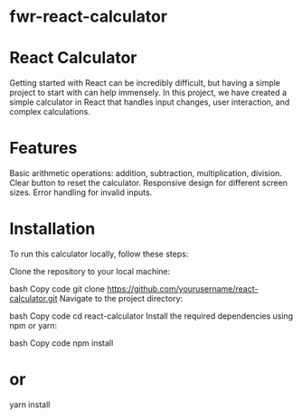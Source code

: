 # fwr-react-calculator

# React Calculator
Getting started with React can be incredibly difficult, but having a simple project to start with can help immensely. In this project, we have created a simple calculator in React that handles input changes, user interaction, and complex calculations. 


# Features
 Basic arithmetic operations: addition, subtraction, multiplication, division.
 Clear button to reset the calculator.
 Responsive design for different screen sizes.
 Error handling for invalid inputs.

 
# Installation
To run this calculator locally, follow these steps:

Clone the repository to your local machine:

bash
Copy code
git clone https://github.com/yourusername/react-calculator.git
Navigate to the project directory:

bash
Copy code
cd react-calculator
Install the required dependencies using npm or yarn:

bash
Copy code
npm install
# or
yarn install
